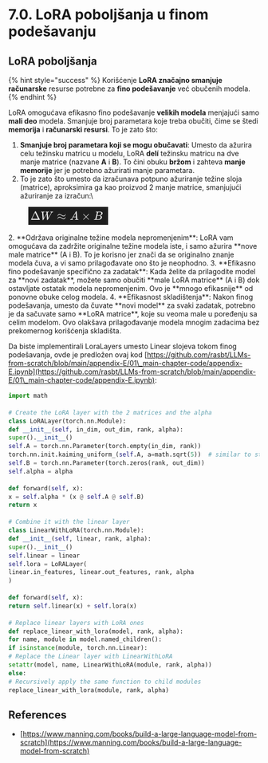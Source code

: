 # 7.0. LoRA poboljšanja u finom podešavanju

## LoRA poboljšanja

{% hint style="success" %}
Korišćenje **LoRA značajno smanjuje računarske** resurse potrebne za **fino podešavanje** već obučenih modela.
{% endhint %}

LoRA omogućava efikasno fino podešavanje **velikih modela** menjajući samo **mali deo** modela. Smanjuje broj parametara koje treba obučiti, čime se štedi **memorija** i **računarski resursi**. To je zato što:

1. **Smanjuje broj parametara koji se mogu obučavati**: Umesto da ažurira celu težinsku matricu u modelu, LoRA **delí** težinsku matricu na dve manje matrice (nazvane **A** i **B**). To čini obuku **bržom** i zahteva **manje memorije** jer je potrebno ažurirati manje parametara.
1.  To je zato što umesto da izračunava potpuno ažuriranje težine sloja (matrice), aproksimira ga kao proizvod 2 manje matrice, smanjujući ažuriranje za izračun:\


<figure><img src="../../.gitbook/assets/image (9).png" alt=""><figcaption></figcaption></figure>
2. **Održava originalne težine modela nepromenjenim**: LoRA vam omogućava da zadržite originalne težine modela iste, i samo ažurira **nove male matrice** (A i B). To je korisno jer znači da se originalno znanje modela čuva, a vi samo prilagođavate ono što je neophodno.
3. **Efikasno fino podešavanje specifično za zadatak**: Kada želite da prilagodite model za **novi zadatak**, možete samo obučiti **male LoRA matrice** (A i B) dok ostavljate ostatak modela nepromenjenim. Ovo je **mnogo efikasnije** od ponovne obuke celog modela.
4. **Efikasnost skladištenja**: Nakon finog podešavanja, umesto da čuvate **novi model** za svaki zadatak, potrebno je da sačuvate samo **LoRA matrice**, koje su veoma male u poređenju sa celim modelom. Ovo olakšava prilagođavanje modela mnogim zadacima bez prekomernog korišćenja skladišta.

Da biste implementirali LoraLayers umesto Linear slojeva tokom finog podešavanja, ovde je predložen ovaj kod [https://github.com/rasbt/LLMs-from-scratch/blob/main/appendix-E/01\_main-chapter-code/appendix-E.ipynb](https://github.com/rasbt/LLMs-from-scratch/blob/main/appendix-E/01\_main-chapter-code/appendix-E.ipynb):
```python
import math

# Create the LoRA layer with the 2 matrices and the alpha
class LoRALayer(torch.nn.Module):
def __init__(self, in_dim, out_dim, rank, alpha):
super().__init__()
self.A = torch.nn.Parameter(torch.empty(in_dim, rank))
torch.nn.init.kaiming_uniform_(self.A, a=math.sqrt(5))  # similar to standard weight initialization
self.B = torch.nn.Parameter(torch.zeros(rank, out_dim))
self.alpha = alpha

def forward(self, x):
x = self.alpha * (x @ self.A @ self.B)
return x

# Combine it with the linear layer
class LinearWithLoRA(torch.nn.Module):
def __init__(self, linear, rank, alpha):
super().__init__()
self.linear = linear
self.lora = LoRALayer(
linear.in_features, linear.out_features, rank, alpha
)

def forward(self, x):
return self.linear(x) + self.lora(x)

# Replace linear layers with LoRA ones
def replace_linear_with_lora(model, rank, alpha):
for name, module in model.named_children():
if isinstance(module, torch.nn.Linear):
# Replace the Linear layer with LinearWithLoRA
setattr(model, name, LinearWithLoRA(module, rank, alpha))
else:
# Recursively apply the same function to child modules
replace_linear_with_lora(module, rank, alpha)
```
## References

* [https://www.manning.com/books/build-a-large-language-model-from-scratch](https://www.manning.com/books/build-a-large-language-model-from-scratch)
